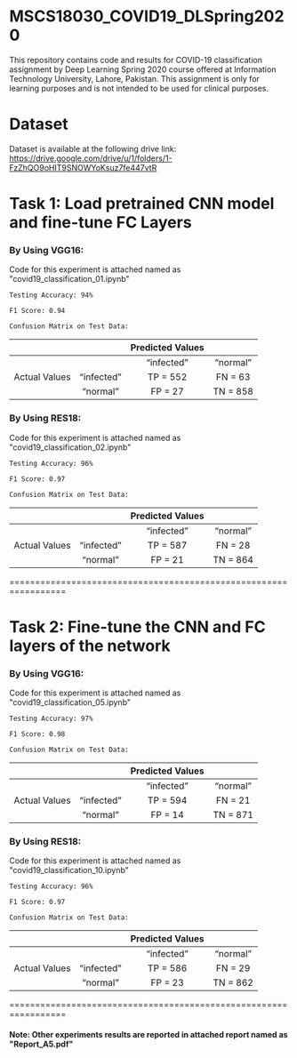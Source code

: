 # MSCS18030_COVID19_DLSpring2020
This repository contains code and results for COVID-19 classification assignment by Deep Learning Spring 2020 course offered at Information Technology University, Lahore, Pakistan. This assignment is only for learning purposes and is not intended to be used for clinical purposes.

# Dataset
Dataset is available at the following drive link:
https://drive.google.com/drive/u/1/folders/1-FzZhQO9oHIT9SNOWYoKsuz7fe447vtR

# Task 1: Load pretrained CNN model and fine-tune FC Layers

### By Using VGG16: 
Code for this experiment is attached named as "covid19_classification_01.ipynb"

    Testing Accuracy: 94%
    
    F1 Score: 0.94
    
    Confusion Matrix on Test Data: 
|               |            | Predicted Values |          |
|:-------------:|:----------:|:----------------:|:--------:|
|               |            |    “infected”    | “normal” |
| Actual Values | “infected” |     TP = 552     |  FN = 63 |
|               |  “normal”  |      FP = 27     | TN = 858 |
		
### By Using RES18: 
Code for this experiment is attached named as "covid19_classification_02.ipynb"

    Testing Accuracy: 96%
    
    F1 Score: 0.97
    
    Confusion Matrix on Test Data: 
|               |            | Predicted Values |          |
|:-------------:|:----------:|:----------------:|:--------:|
|               |            |    “infected”    | “normal” |
| Actual Values | “infected” |     TP = 587     |  FN = 28 |
|               |  “normal”  |      FP = 21     | TN = 864 |

=================================================================

# Task 2: Fine-tune the CNN and FC layers of the network

### By Using VGG16: 
Code for this experiment is attached named as "covid19_classification_05.ipynb"

    Testing Accuracy: 97%
    
    F1 Score: 0.98
    
    Confusion Matrix on Test Data: 
|               |            | Predicted Values |          |
|:-------------:|:----------:|:----------------:|:--------:|
|               |            |    “infected”    | “normal” |
| Actual Values | “infected” |     TP = 594     |  FN = 21 |
|               |  “normal”  |      FP = 14     | TN = 871 |
		
### By Using RES18: 
Code for this experiment is attached named as "covid19_classification_10.ipynb"

    Testing Accuracy: 96%
    
    F1 Score: 0.97
    
    Confusion Matrix on Test Data: 
|               |            | Predicted Values |          |
|:-------------:|:----------:|:----------------:|:--------:|
|               |            |    “infected”    | “normal” |
| Actual Values | “infected” |     TP = 586     |  FN = 29 |
|               |  “normal”  |      FP = 23     | TN = 862 |

=================================================================

#### Note: Other experiments results are reported in attached report named as "Report_A5.pdf"
